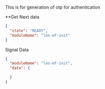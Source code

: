 
This is for generation of otp for authenitcation

**Get Next data

```json
{
  "state": "READY",
  "moduleName": "los-mf-init"
}
```

Signal Data

```json
{
  "moduleName": "los-mf-init",
  "data": {
    
  }
}
```